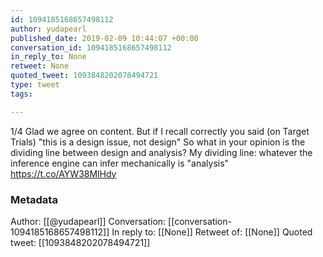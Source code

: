 ```yaml
---
id: 1094185168657498112
author: yudapearl
published_date: 2019-02-09 10:44:07 +00:00
conversation_id: 1094185168657498112
in_reply_to: None
retweet: None
quoted_tweet: 1093848202078494721
type: tweet
tags:

---
```


1/4
Glad we agree on content. But if I recall correctly you said (on Target Trials) "this is a design issue, not design" So what in your opinion is the dividing line between design and analysis? My dividing line: whatever the inference engine can infer mechanically is "analysis" https://t.co/AYW38MlHdy

### Metadata

Author: [[@yudapearl]]
Conversation: [[conversation-1094185168657498112]]
In reply to: [[None]]
Retweet of: [[None]]
Quoted tweet: [[1093848202078494721]]
